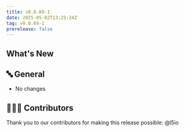 ```yaml
---
title: v0.8.69-1
date: 2025-05-02T13:25:24Z
tag: v0.8.69-1
prerelease: false
---
```


## What's New
## 🔤 General
* No changes

## 👨🏽‍💻 Contributors

Thank you to our contributors for making this release possible:
@l5io
